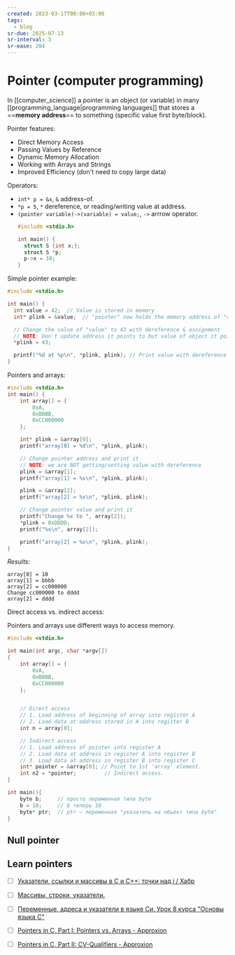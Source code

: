 ```yaml
---
created: 2023-03-17T00:00+03:00
tags:
  - blog
sr-due: 2025-07-13
sr-interval: 3
sr-ease: 204
---
```


# Pointer (computer programming)

In [[computer_science]] a pointer is an object (or variable) in many
[[programming_language|programming languages]] that stores a ==**memory
address**== to something (specific value first byte/block).

Pointer features:

- Direct Memory Access
- Passing Values by Reference
- Dynamic Memory Allocation
- Working with Arrays and Strings
- Improved Efficiency (don't need to copy large data)

Operators:

- `int* p = &x`, `&` address-of.
- `*p = 5`, `*` dereference, or reading/writing value at address.
- `(pointer variable)->(variable) = value;`, `->` arrrow operator.
  ```c
  #include <stdio.h>

  int main() {
    struct S {int x;};
    struct S *p;
    p->x = 10;
  }
  ```

Simple pointer example:

```c
#include <stdio.h>

int main() {
  int value = 42;  // Value is stored in memory
  int* plink = &value;  // "pointer" now holds the memory address of "value"

  // Change the value of "value" to 43 with dereference & assignment
  // NOTE: Don't update address it points to but value of object it points to.
  *plink = 43;

  printf("%d at %p\n", *plink, plink); // Print value with dereference & address
}
```

Pointers and arrays:

```c
#include <stdio.h>
int main() {
    int array[] = {
        0xA,
        0xBBBB,
        0xCC000000
    };

    int* plink = &array[0];
    printf("array[0] = %d\n", *plink, plink);

    // Change pointer address and print it
    // NOTE: we are NOT getting/setting value with dereference
    plink = &array[1];
    printf("array[1] = %x\n", *plink, plink);

    plink = &array[2];
    printf("array[2] = %x\n", *plink, plink);

    // Change pointer value and print it
    printf("Change %x to ", array[2]);
    *plink = 0xDDDD;
    printf("%x\n", array[2]);

    printf("array[2] = %x\n", *plink, plink);
}
```

_Results:_

```
array[0] = 10
array[1] = bbbb
array[2] = cc000000
Change cc000000 to dddd
array[2] = dddd
```

Direct access vs. indirect access:

Pointers and arrays use different ways to access memory.

```c
#include <stdio.h>

int main(int argc, char *argv[])
{
    int array[] = {
        0xA,
        0xBBBB,
        0xCC000000
    };


    // Direct access
    // 1. Load address of beginning of array into register A
    // 2. Load data at address stored in A into register B
    int n = array[0];

    // Indirect access
    // 1. Load address of pointer into register A
    // 2. Load data at address in register A into register B
    // 3. Load data at address in register B into register C
    int* pointer = &array[0]; // Point to 1st 'array' element.
    int n2 = *pointer;         // Indirect access.
}
```

```c
int main(){
    byte b;     // просто переменная типа byte
    b = 10;     // b теперь 10
    byte* ptr;  // ptr – переменная "указатель на объект типа byte"
}
```

## Null pointer

## Learn pointers

- [ ] [Указатели, ссылки и массивы в C и C++: точки над i / Хабр](https://habr.com/ru/articles/251091/)
- [ ] [Массивы, строки, указатели.](https://www.opennet.ru/docs/RUS/bogatyrev/gl_2.html)
- [ ] [Переменные, адреса и указатели в языке Си. Урок 8 курса "Основы языка C"](https://younglinux.info/c/pointers)

- [ ] [Pointers in C, Part I: Pointers vs. Arrays - Approxion](https://www.approxion.com/pointers-in-c-part-i-pointers-vs-arrays/)
- [ ] [Pointers in C, Part II: CV-Qualifiers - Approxion](https://www.approxion.com/pointers-in-c-part-ii-cv-qualifiers/)

